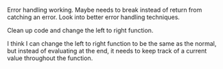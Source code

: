 Error handling working.
Maybe needs to break instead of return from catching an error.
Look into better error handling techniques.

Clean up code and change the left to right function.

I think I can change the left to right function to be the same as the normal,
but instead of evaluating at the end, it needs to keep track of a current value throughout the function.
